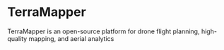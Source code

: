 # TerraMapper
TerraMapper is an open-source platform for drone flight planning, high-quality mapping, and aerial analytics
